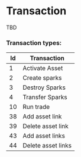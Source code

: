 # Transaction

TBD

### Transaction types:

| Id | Transaction        |
| -- | ------------------ |
| 1  | Activate Asset     |
| 2  | Create sparks      |
| 3  | Destroy Sparks     |
| 4  | Transfer Sparks    |
| 10 | Run trade          |
| 38 | Add asset link     |
| 39 | Delete asset link  |
| 43 | Add asset links    |
| 44 | Delete asset links |
